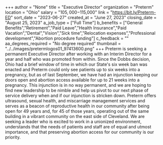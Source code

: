 +++
author = "None"
title = "Executive Director"
organization = "Preterm"
location = "Ohio"
salary = "$105,000-$115,000"
link = "https://bit.ly/Preterm-ED"
sort_date = "2023-06-27"
created_at = "June 27, 2023"
closing_date = "August 25, 2023"
a_job_type = ["Full Time"]
b_benefits = ["General Benefits","Retirement","Paid Leave","Health Insurance","Paid Vacation","Dental","Vision","Sick time","Relocation expenses","Professional development","Abortion procedure funding"]
c_feedback = ""
aa_degrees_required = "No degree required"
thumbnail = "../../images/pretermlogos01_97413600.png"
+++
Preterm is seeking a permanent Executive Director after working with an Interim Director for a year and half who was promoted from within. Since the Dobbs decision, Ohio had a brief window of time in which our State's six week ban was enacted and Preterm could only see patients up to six weeks into a pregnancy, but as of last September, we have had an injunction keeping our doors open and abortion access available for up to 21 weeks into a pregnancy. This injunction is in no way permanent, and we are hoping to find new leadership to be nimble and help us pivot to our next phase of service delivery when and if our injunction is stricken down. Preterm offers ultrasound, sexual health, and miscarriage management services and serves as a beacon of reproductive health in our community after being open for 49 years and, for 45 of those years, operating out of the same building in a vibrant community on the east side of Cleveland. We are seeking a leader who is excited to work in a unionized environment, understands that the needs of patients and staff are of equal and utmost importance, and that preserving abortion access for our community is our priority. 